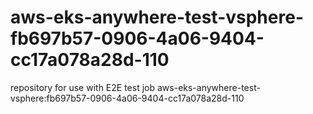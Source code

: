 # aws-eks-anywhere-test-vsphere-fb697b57-0906-4a06-9404-cc17a078a28d-110
repository for use with E2E test job aws-eks-anywhere-test-vsphere:fb697b57-0906-4a06-9404-cc17a078a28d-110
